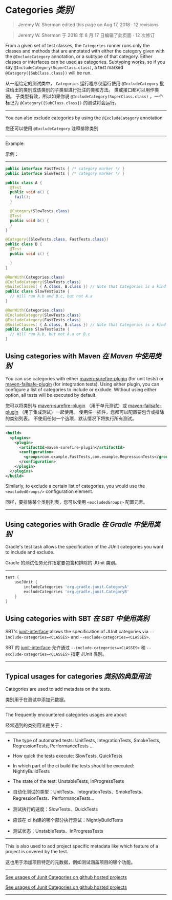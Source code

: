 # Categories *类别*

> Jeremy W. Sherman edited this page on Aug 17, 2018 · 12 revisions 

> Jeremy W. Sherman 于 2018 年 8 月 17 日编辑了此页面 · 12 次修订

From a given set of test classes, the `Categories` runner runs only the classes and methods that are annotated with either the category given with the `@IncludeCategory` annotation, or a subtype of that category. 
Either classes or interfaces can be used as categories. 
Subtyping works, so if you say `@IncludeCategory(SuperClass.class)`, a test marked `@Category({SubClass.class})` will be run.


从一组给定的测试类中， `Categories` 运行程序仅运行使用 `@IncludeCategory` 批注给出的类别或该类别的子类型进行批注的类和方法。
类或接口都可以用作类别。
子类型有效，所以如果你说 `@IncludeCategory(SuperClass.class)` ，一个标记为 `@Category({SubClass.class})` 的测试将会运行。

---

You can also exclude categories by using the `@ExcludeCategory` annotation


您还可以使用 `@ExcludeCategory` 注释排除类别

---

Example:


示例：

---

```java
public interface FastTests { /* category marker */ }
public interface SlowTests { /* category marker */ }

public class A {
  @Test
  public void a() {
    fail();
  }

  @Category(SlowTests.class)
  @Test
  public void b() {
  }
}

@Category({SlowTests.class, FastTests.class})
public class B {
  @Test
  public void c() {

  }
}

@RunWith(Categories.class)
@IncludeCategory(SlowTests.class)
@SuiteClasses( { A.class, B.class }) // Note that Categories is a kind of Suite
public class SlowTestSuite {
  // Will run A.b and B.c, but not A.a
}

@RunWith(Categories.class)
@IncludeCategory(SlowTests.class)
@ExcludeCategory(FastTests.class)
@SuiteClasses( { A.class, B.class }) // Note that Categories is a kind of Suite
public class SlowTestSuite {
  // Will run A.b, but not A.a or B.c
}

```

## Using categories with Maven *在 Maven 中使用类别*

You can use categories with either [maven-surefire-plugin](http://maven.apache.org/surefire/maven-surefire-plugin/examples/junit.html) (for unit tests) or [maven-failsafe-plugin](http://maven.apache.org/surefire/maven-failsafe-plugin/examples/junit.html) (for integration tests). 
Using either plugin, you can configure a list of categories to include or exclude. 
Without using either option, all tests will be executed by default.


您可以将类别与 [maven-surefire-plugin](http://maven.apache.org/surefire/maven-surefire-plugin/examples/junit.html) （用于单元测试）或 [maven-failsafe-plugin](http://maven.apache.org/surefire/maven-failsafe-plugin/examples/junit.html) （用于集成测试）一起使用。
使用任一插件，您都可以配置要包含或排除的类别列表。
不使用任何一个选项，默认情况下将执行所有测试。

---

```xml
<build>
  <plugins>
    <plugin>
      <artifactId>maven-surefire-plugin</artifactId>
      <configuration>
        <groups>com.example.FastTests,com.example.RegressionTests</groups>
      </configuration>
    </plugin>
  </plugins>
</build>

```

Similarly, to exclude a certain list of categories, you would use the `<excludedGroups/>` configuration element.


同样，要排除某个类别列表，您可以使用 `<excludedGroups>` 配置元素。

---

## Using categories with Gradle *在 Gradle 中使用类别*

Gradle's test task allows the specification of the JUnit categories you want to include and exclude.


Gradle 的测试任务允许指定要包含和排除的 JUnit 类别。

---

```groovy
test {
    useJUnit {
        includeCategories 'org.gradle.junit.CategoryA'
        excludeCategories 'org.gradle.junit.CategoryB'
    }
}

```

## Using categories with SBT *在 SBT 中使用类别*

SBT's [junit-interface]() allows the specification of JUnit categories via `--include-categories=<CLASSES>` and `--exclude-categories=<CLASSES>`.


SBT 的 [junit-interface]() 允许通过 `--include-categories=<CLASSES>` 和 `--exclude-categories=<CLASSES>` 指定 JUnit 类别。

---

## Typical usages for categories *类别的典型用法*

Categories are used to add metadata on the tests.


类别用于在测试中添加元数据。

---

The frequently encountered categories usages are about:


经常遇到的类别用法是关于：

---

* The type of automated tests: UnitTests, IntegrationTests, SmokeTests, RegressionTests, PerformanceTests ...
* How quick the tests execute: SlowTests, QuickTests
* In which part of the ci build the tests should be executed: NightlyBuildTests
* The state of the test: UnstableTests, InProgressTests


* 自动化测试的类型：UnitTests、IntegrationTests、SmokeTests、RegressionTests、PerformanceTests...
* 测试执行的速度：SlowTests、QuickTests
* 应该在 ci 构建的哪个部分执行测试：NightlyBuildTests
* 测试状态：UnstableTests、InProgressTests

---

This is also used to add project specific metadata like which feature of a project is covered by the test.


这也用于添加项目特定的元数据，例如测试涵盖项目的哪个功能。

---

[See usages of Junit Categories on github hosted projects](https://github.com/search?o=asc&p=11&q=%22import+org.junit.experimental.categories.Category%22+%22%40Category%22&ref=searchresults&s=indexed&type=Code&utf8=%E2%9C%93) 


[See usages of Junit Categories on github hosted projects](https://github.com/search?o=asc&p=11&q=%22import+org.junit.experimental.categories.Category%22+%22%40Category%22&ref=searchresults&s=indexed&type=Code&utf8=%E2%9C%93) 

---
